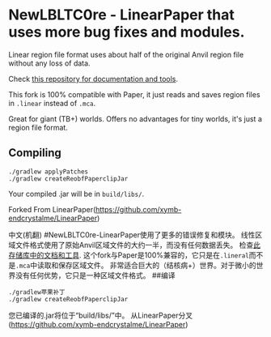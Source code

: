 # NewLBLTC0re - LinearPaper that uses more bug fixes and modules. 

Linear region file format uses about half of the original Anvil region file without any loss of data.

Check [this repository for documentation and tools](https://github.com/xymb-endcrystalme/LinearRegionFileFormatTools).



This fork is 100% compatible with Paper, it just reads and saves region files in `.linear` instead of `.mca`.

Great for giant (TB+) worlds. Offers no advantages for tiny worlds, it's just a region file format.

## Compiling

```
./gradlew applyPatches
./gradlew createReobfPaperclipJar
```

Your compiled .jar will be in `build/libs/`.

Forked From LinearPaper(https://github.com/xymb-endcrystalme/LinearPaper)

中文(机翻)
#NewLBLTC0re-LinearPaper使用了更多的错误修复和模块。
线性区域文件格式使用了原始Anvil区域文件的大约一半，而没有任何数据丢失。
检查[此存储库中的文档和工具](https://github.com/xymb-endcrystalme/LinearRegionFileFormatTools).
这个fork与Paper是100%兼容的，它只是在`.lineral`而不是`.mca`中读取和保存区域文件。
非常适合巨大的（结核病+）世界。对于微小的世界没有任何优势，它只是一种区域文件格式。
##编译
```
./gradlew苹果补丁
./gradlew createReobfPaperclipJar
```
您已编译的.jar将位于“build/libs/”中。
从LinearPaper分叉(https://github.com/xymb-endcrystalme/LinearPaper)
